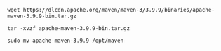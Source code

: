     wget https://dlcdn.apache.org/maven/maven-3/3.9.9/binaries/apache-maven-3.9.9-bin.tar.gz

    tar -xvzf apache-maven-3.9.9-bin.tar.gz

    sudo mv apache-maven-3.9.9 /opt/maven

  
